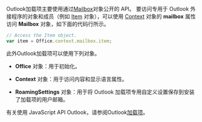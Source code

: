 Outlook加载项主要使用通过[Mailbox](/javascript/api/outlook/office.mailbox)对象公开的 API。 要访问专用于 Outlook 外接程序的对象和成员（例如 [Item](../reference/objectmodel/preview-requirement-set/office.context.mailbox.item.md) 对象），可以使用 [Context](../reference/objectmodel/preview-requirement-set/office.context.mailbox.md) 对象的 **mailbox** 属性访问 **Mailbox** 对象，如下面的代码行所示。

```js
// Access the Item object.
var item = Office.context.mailbox.item;

```

此外Outlook加载项可以使用下列对象。

-  **Office** 对象：用于初始化。

-  **Context** 对象：用于访问内容和显示语言属性。

-  **RoamingSettings** 对象：用于将 Outlook 加载项专用自定义设置保存到安装了加载项的用户邮箱。

有关使用 JavaScript API Outlook，请参阅Outlook[加载项](../outlook/outlook-add-ins-overview.md)。